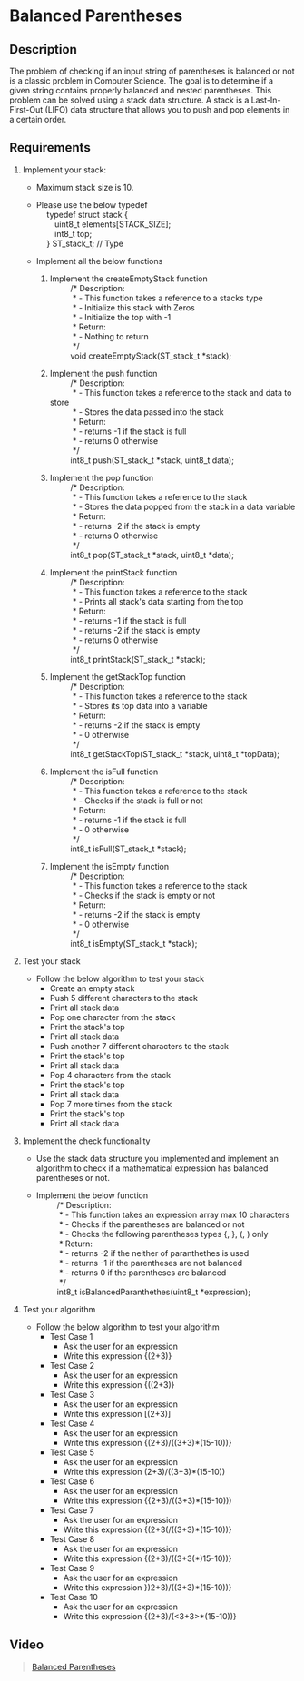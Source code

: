 # Balanced Parentheses

## Description

The problem of checking if an input string of parentheses is balanced or not is a classic problem in Computer Science. The goal is to determine if a given string contains properly balanced and nested parentheses. This problem can be solved using a stack data structure. A stack is a Last-In-First-Out (LIFO) data structure that allows you to push and pop elements in a certain order.

## Requirements

1. Implement your stack:
    - Maximum stack size is 10.

    - Please use the below typedef
<br> &emsp; typedef struct stack {
<br> &emsp;&emsp; uint8_t elements[STACK_SIZE];
<br> &emsp;&emsp; int8_t top;
<br> &emsp; } ST_stack_t; // Type

    - Implement all the below functions
        1. Implement the createEmptyStack function
<br> &emsp; &emsp; /* Description:
<br> &emsp; &emsp; &nbsp;* - This function takes a reference to a stacks type
<br> &emsp; &emsp; &nbsp;* - Initialize this stack with Zeros
<br> &emsp; &emsp; &nbsp;* - Initialize the top with -1
<br> &emsp; &emsp; &nbsp;* Return:
<br> &emsp; &emsp; &nbsp;* - Nothing to return
<br> &emsp; &emsp; &nbsp;*/
<br> &emsp; &emsp; void createEmptyStack(ST_stack_t *stack);

        2. Implement the push function
<br> &emsp; &emsp; /* Description:
<br> &emsp; &emsp; &nbsp;* - This function takes a reference to the stack and data to store
<br> &emsp; &emsp; &nbsp;* - Stores the data passed into the stack
<br> &emsp; &emsp; &nbsp;* Return:
<br> &emsp; &emsp; &nbsp;* - returns -1 if the stack is full
<br> &emsp; &emsp; &nbsp;* - returns 0 otherwise
<br> &emsp; &emsp; &nbsp;*/
<br> &emsp; &emsp; int8_t push(ST_stack_t *stack, uint8_t data);

        3. Implement the pop function
<br> &emsp; &emsp; /* Description:
<br> &emsp; &emsp; &nbsp;* - This function takes a reference to the stack
<br> &emsp; &emsp; &nbsp;* - Stores the data popped from the stack in a data variable
<br> &emsp; &emsp; &nbsp;* Return:
<br> &emsp; &emsp; &nbsp;* - returns -2 if the stack is empty
<br> &emsp; &emsp; &nbsp;* - returns 0 otherwise
<br> &emsp; &emsp; &nbsp;*/
<br> &emsp; &emsp; int8_t pop(ST_stack_t *stack, uint8_t *data);

        4. Implement the printStack function
<br> &emsp; &emsp; /* Description:
<br> &emsp; &emsp; &nbsp;* - This function takes a reference to the stack
<br> &emsp; &emsp; &nbsp;* - Prints all stack's data starting from the top
<br> &emsp; &emsp; &nbsp;* Return:
<br> &emsp; &emsp; &nbsp;* - returns -1 if the stack is full
<br> &emsp; &emsp; &nbsp;* - returns -2 if the stack is empty
<br> &emsp; &emsp; &nbsp;* - returns 0 otherwise
<br> &emsp; &emsp; &nbsp;*/
<br> &emsp; &emsp; int8_t printStack(ST_stack_t *stack);

        5. Implement the getStackTop function
<br> &emsp; &emsp; /* Description:
<br> &emsp; &emsp; &nbsp;* - This function takes a reference to the stack
<br> &emsp; &emsp; &nbsp;* - Stores its top data into a variable
<br> &emsp; &emsp; &nbsp;* Return:
<br> &emsp; &emsp; &nbsp;* - returns -2 if the stack is empty
<br> &emsp; &emsp; &nbsp;* - 0 otherwise
<br> &emsp; &emsp; &nbsp;*/
<br> &emsp; &emsp; int8_t getStackTop(ST_stack_t *stack, uint8_t *topData);

        6. Implement the isFull function
<br> &emsp; &emsp; /* Description:
<br> &emsp; &emsp; &nbsp;* - This function takes a reference to the stack
<br> &emsp; &emsp; &nbsp;* - Checks if the stack is full or not
<br> &emsp; &emsp; &nbsp;* Return:
<br> &emsp; &emsp; &nbsp;* - returns -1 if the stack is full
<br> &emsp; &emsp; &nbsp;* - 0 otherwise
<br> &emsp; &emsp; &nbsp;*/
<br> &emsp; &emsp; int8_t isFull(ST_stack_t *stack);

        7. Implement the isEmpty function
<br> &emsp; &emsp; /* Description:
<br> &emsp; &emsp; &nbsp;* - This function takes a reference to the stack
<br> &emsp; &emsp; &nbsp;* - Checks if the stack is empty or not
<br> &emsp; &emsp; &nbsp;* Return:
<br> &emsp; &emsp; &nbsp;* - returns -2 if the stack is empty
<br> &emsp; &emsp; &nbsp;* - 0 otherwise
<br> &emsp; &emsp; &nbsp;*/
<br> &emsp; &emsp; int8_t isEmpty(ST_stack_t *stack);

2. Test your stack
    - Follow the below algorithm to test your stack
      - Create an empty stack
      - Push 5 different characters to the stack
      - Print all stack data
      - Pop one character from the stack
      - Print the stack's top
      - Print all stack data
      - Push another 7 different characters to the stack
      - Print the stack's top
      - Print all stack data
      - Pop 4 characters from the stack
      - Print the stack's top 
      - Print all stack data
      - Pop 7 more times from the stack
      - Print the stack's top 
      - Print all stack data

3. Implement the check functionality
    - Use the stack data structure you implemented and implement an algorithm to check if a mathematical expression has
      balanced parentheses or not.
      
    - Implement the below function
<br> &emsp; &emsp; /* Description:
<br> &emsp; &emsp; &nbsp;* - This function takes an expression array max 10 characters
<br> &emsp; &emsp; &nbsp;* - Checks if the parentheses are balanced or not
<br> &emsp; &emsp; &nbsp;* - Checks the following parentheses types {, }, (, ) only
<br> &emsp; &emsp; &nbsp;* Return:
<br> &emsp; &emsp; &nbsp;* - returns -2 if the neither of paranthethes is used
<br> &emsp; &emsp; &nbsp;* - returns -1 if the parentheses are not balanced
<br> &emsp; &emsp; &nbsp;* - returns 0 if the parentheses are balanced
<br> &emsp; &emsp; &nbsp;*/
<br> &emsp; &emsp; int8_t isBalancedParanthethes(uint8_t *expression);

4. Test your algorithm
    - Follow the below algorithm to test your algorithm
        - Test Case 1
            - Ask the user for an expression
            - Write this expression {(2+3)}
        - Test Case 2
            - Ask the user for an expression
            - Write this expression {((2+3)}
        - Test Case 3
            - Ask the user for an expression
            - Write this expression [(2+3)]
        - Test Case 4
            - Ask the user for an expression
            - Write this expression {(2+3)/((3+3)*(15-10))}
        - Test Case 5
            - Ask the user for an expression
            - Write this expression (2+3)/((3+3)*(15-10))
        - Test Case 6
            - Ask the user for an expression
            - Write this expression {{2+3)/((3+3)*(15-10)))
        - Test Case 7
            - Ask the user for an expression
            - Write this expression {(2+3(/((3+3)*(15-10))}
        - Test Case 8
            - Ask the user for an expression
            - Write this expression {(2+3)/((3+3(*)15-10))}
        - Test Case 9
            - Ask the user for an expression
            - Write this expression })2+3)/((3+3)*(15-10))}
        - Test Case 10
            - Ask the user for an expression
            - Write this expression {(2+3)/(<3+3>*(15-10))}

## Video
> [Balanced Parentheses](https://drive.google.com/drive/folders/1axx-MDP6cWa-0yTK01rXzJot89ecI3Cq?usp=sharing)
